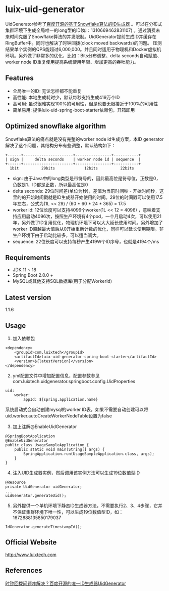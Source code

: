 # luix-uid-generator

UidGenerator参考了[百度开源的基于Snowflake算法的ID生成器](https://github.com/baidu/uid-generator)
。可以在分布式集群环境下生成全局唯一的long型的ID(如：1310669462831107)
。通过消费未来时间克服了Snowflake算法的并发限制。UidGenerator提前生成ID并缓存在RingBuffer中。同时也解决了时钟回拨(clock
moved backwards)的问题。
压测结果单个实例的QPS能超过6,000,000。并且同时适用于物理机和Docker虚拟机环境。另外做了非常多的优化，比如：Bits分布调整、delta
seconds自动赋值、worker node ID重复使用提高系统使用年限、增加更高的吞吐能力。

## Features

* 全局唯一的ID: 无论怎样都不能重复
* 高性能: 本地生成耗时少，默认每秒支持生成419万个ID
* 高可用: 虽说很难实现100%的可用性，但是也要无限接近于100%的可用性
* 简单易用: 提供luix-uid-spring-boot-starter依赖包，开箱即用

## Optimized snowflake algorithm

Snowflake算法的痛点就是没有完整的worker node id生成方案，本ID generator解决了这个问题，其结构分布有些调整，默认结构如下：

```
+------+----------------------+----------------+-----------+
| sign |     delta seconds    | worker node id | sequence  |
+------+----------------------+----------------+-----------+
  1bit          29bits             12bits          22bits
```

* sign: 由于Java中的long类型是带符号的，因此最高位是符号位，正数是0，负数是1，ID都是正数，所以最高位是0
* delta seconds: 29位时间差(单位为秒)，差值为当前时间秒 -
  开始时间秒，这里的的开始时间戳就是ID生成器开始使用的时间。29位的时间戳可以使用17.5年左右，公式为(1L << 29) / (60 * 60 *
  24 * 365) = 17.5
* worker id: 12位长度可以支持4096个worker(1L << 12 = 4096)
  ，意味着支持应用启动4096次，按照生产环境有4个pod，一个月启动4次，可以使用21年，另外做了ID复用优化，物理机环境下可以大大延长使用时间。另外增加了worker
  ID超越最大值后从0开始重新计数的优化，同样可以延长使用期限。非生产环境下由于启动比较多，可以适当调大。
* sequence: 22位长度可以支持每秒产生419W个ID序号，也就是4194个/ms

## Requirements

* JDK 11 ~ 18
* Spring Boot 2.0.0 +
* MySQL或其他支持SQL数据库(用于分配WorkerId)

## Latest version

1.1.6

## Usage

1. 加入依赖包

```
<dependency>
    <groupId>com.luixtech</groupId>
    <artifactId>luix-uid-generator-spring-boot-starter</artifactId>
    <version>${latestVersion}</version>
</dependency>
```

2. yml配置文件中增加配置信息，配置参数参见com.luixtech.uidgenerator.springboot.config.UidProperties

```
uid:
    worker:
        appId: ${spring.application.name}
```

系统启动式会自动创建mysql的worker ID表，如果不需要自动创建可以将uid.worker.autoCreateWorkerNodeTable设置为false

3. 加上注解@EnableUidGenerator

```
@SpringBootApplication
@EnableUidGenerator
public class UsageSampleApplication {
    public static void main(String[] args) {
        SpringApplication.run(UsageSampleApplication.class, args);
    }
}
```

4. 注入UID生成器实例，然后调用该实例方法可以生成19位数值型ID

```
@Resource
private UidGenerator uidGenerator;
...
uidGenerator.generateUid();
```

5. 另外提供一个单机环境下静态ID生成器方法，不需要执行2、3、4步骤，它并不保证集群环境下唯一性，可以生成19位数值型ID，如：1672888135850179037

```
IdGenerator.generateTimestampId();
```

## Official Website

http://www.luixtech.com

## References

[时钟回拨问题咋解决？百度开源的唯一ID生成器UidGenerator](https://zhuanlan.zhihu.com/p/77737855)